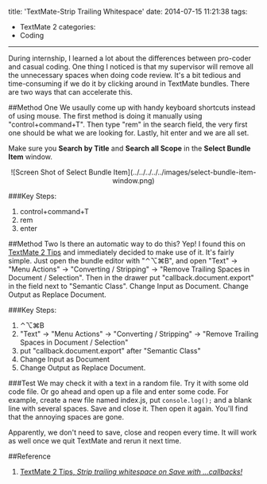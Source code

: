 title: 'TextMate-Strip Trailing Whitespace'
date: 2014-07-15 11:21:38
tags:
  - TextMate 2
categories:
  - Coding
---
During internship, I learned a lot about the differences between pro-coder and casual coding. One thing I noticed is that my supervisor will remove all the unnecessary spaces when doing code review. It's a bit tedious and time-consuming if we do it by clicking around in TextMate bundles. There are two ways that can accelerate this.

##Method One
We usaully come up with handy keyboard shortcuts instead of using mouse. The first method is doing it manually using "control+command+T". Then type "rem" in the search field, the very first one should be what we are looking for. Lastly, hit enter and we are all set.

Make sure you **Search by Title** and **Search all Scope** in the **Select Bundle Item** window.
<center>![Screen Shot of Select Bundle Item](../../../../../images/select-bundle-item-window.png)</center>

###Key Steps:

1. control+command+T
2. rem
3. enter

##Method Two
Is there an automatic way to do this? Yep! I found this on [TextMate 2 Tips](http://tm2tips.tumblr.com/post/42657705618/strip-trailing-whitespace-on-save-with-callbacks) and immediately decided to make use of it. It's fairly simple. Just open the bundle editor with "⌃⌥⌘B", and open "Text" -> "Menu Actions" -> "Converting / Stripping" -> "Remove Trailing Spaces in Document / Selection". Then in the drawer put "callback.document.export" in the field next to "Semantic Class". Change Input as Document. Change Output as Replace Document.

###Key Steps:

1. ⌃⌥⌘B
2. "Text" -> "Menu Actions" -> "Converting / Stripping" -> "Remove Trailing Spaces in Document / Selection"
3. put "callback.document.export" after "Semantic Class"
4. Change Input as Document
5. Change Output as Replace Document.

###Test
We may check it with a text in a random file. Try it with some old code file. Or go ahead and open up a file and enter some code. For example, create a new file named index.js, put ``console.log();``  and a blank line with several spaces. Save and close it. Then open it again. You'll find that the annoying spaces are gone.

Apparently, we don't need to save, close and reopen every time. It will work as well once we quit TextMate and rerun it next time.

##Reference
1. [TextMate 2 Tips, *Strip trailing whitespace on Save with …callbacks!*](http://tm2tips.tumblr.com/post/42657705618/strip-trailing-whitespace-on-save-with-callbacks)
